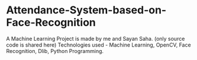 # Attendance-System-based-on-Face-Recognition
A Machine Learning Project is made by me and Sayan Saha. 
(only source code is shared here)
Technologies used - Machine Learning, OpenCV, Face Recognition, Dlib, Python Programming.
